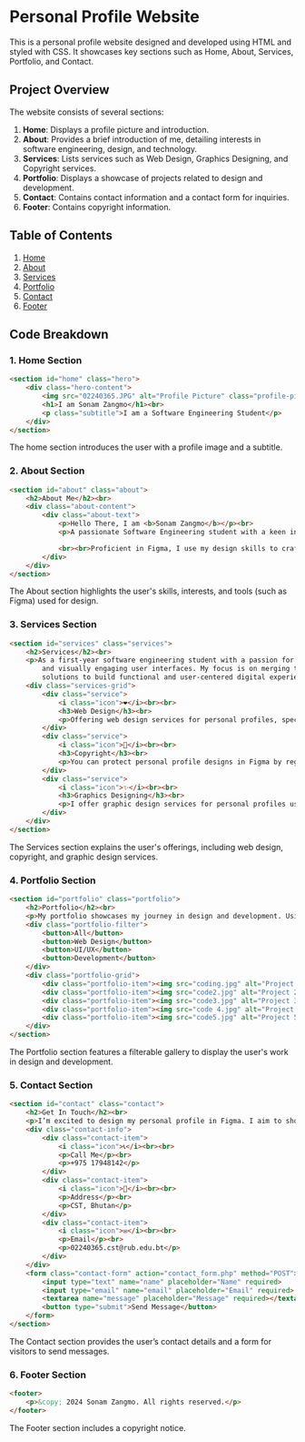 # Personal Profile Website

This is a personal profile website designed and developed using HTML and styled with CSS. It showcases key sections such as Home, About, Services, Portfolio, and Contact.

## Project Overview

The website consists of several sections:

1. **Home**: Displays a profile picture and introduction.
2. **About**: Provides a brief introduction of me, detailing interests in software engineering, design, and technology.
3. **Services**: Lists services such as Web Design, Graphics Designing, and Copyright services.
4. **Portfolio**: Displays a showcase of projects related to design and development.
5. **Contact**: Contains contact information and a contact form for inquiries.
6. **Footer**: Contains copyright information.



## Table of Contents

1. [Home](#home)
2. [About](#about)
3. [Services](#services)
4. [Portfolio](#portfolio)
5. [Contact](#contact)
6. [Footer](#footer)





## Code Breakdown

### 1. **Home Section**
```html
<section id="home" class="hero">
    <div class="hero-content">
        <img src="02240365.JPG" alt="Profile Picture" class="profile-pic">
        <h1>I am Sonam Zangmo</h1><br>
        <p class="subtitle">I am a Software Engineering Student</p>
    </div>
</section>
```

The home section introduces the user with a profile image and a subtitle.

### 2. About Section
```html
<section id="about" class="about">
    <h2>About Me</h2><br>
    <div class="about-content">
        <div class="about-text">
            <p>Hello There, I am <b>Sonam Zangmo</b></p><br>
            <p>A passionate Software Engineering student with a keen interest in both back-end and front-end development. I love exploring the intersection of design and technology, and I enjoy bringing ideas to life through intuitive and user-friendly interfaces. 

            <br><br>Proficient in Figma, I use my design skills to craft engaging digital experiences while continuously learning and evolving my technical expertise. When I'm not coding or designing, you can find me exploring the latest trends in technology and UI/UX.</p>
        </div>
    </div>
</section>
```
The About section highlights the user's skills, interests, and tools (such as Figma) used for design.

### 3. Services Section
```html
<section id="services" class="services">
    <h2>Services</h2><br>
    <p>As a first-year software engineering student with a passion for design, I utilize Figma to create intuitive 
        and visually engaging user interfaces. My focus is on merging technical skills with creative design 
        solutions to build functional and user-centered digital experiences.</p><br>
    <div class="services-grid">
        <div class="service">
            <i class="icon">❤️</i><br><br>
            <h3>Web Design</h3><br>
            <p>Offering web design services for personal profiles, specializing in clean, responsive designs using Figma. Tailored for first-year software engineering students.</p>
        </div>
        <div class="service">
            <i class="icon">📄</i><br><br>
            <h3>Copyright</h3><br>
            <p>You can protect personal profile designs in Figma by registering copyrights or using licenses through creative services like Creative Commons.</p>
        </div>
        <div class="service">
            <i class="icon">✨</i><br><br>
            <h3>Graphics Designing</h3><br>
            <p>I offer graphic design services for personal profiles using Figma, tailored for first-year software engineering students seeking unique visual identity.</p>
        </div>
    </div>
</section>
```
The Services section explains the user's offerings, including web design, copyright, and graphic design services.

### 4. Portfolio Section
```html
<section id="portfolio" class="portfolio">
    <h2>Portfolio</h2><br>
    <p>My portfolio showcases my journey in design and development. Using Figma, I create intuitive user interfaces and engaging layouts. My projects emphasize problem-solving and creativity, reflecting my commitment to learning and growth in both software engineering and design principles</p><br>
    <div class="portfolio-filter">
        <button>All</button>
        <button>Web Design</button>
        <button>UI/UX</button>
        <button>Development</button>
    </div>
    <div class="portfolio-grid">
        <div class="portfolio-item"><img src="coding.jpg" alt="Project 1"></div>
        <div class="portfolio-item"><img src="code2.jpg" alt="Project 2"></div>
        <div class="portfolio-item"><img src="code3.jpg" alt="Project 3"></div>
        <div class="portfolio-item"><img src="code 4.jpg" alt="Project 4"></div>
        <div class="portfolio-item"><img src="code5.jpg" alt="Project 5"></div>
    </div>
</section>
```
The Portfolio section features a filterable gallery to display the user's work in design and development.

### 5. Contact Section
```html
<section id="contact" class="contact">
    <h2>Get In Touch</h2><br>
    <p>I’m excited to design my personal profile in Figma. I aim to showcase my skills, projects, and experiences creatively and engagingly. I’m eager to learn and explore design principles to make my profile stand out and reflect my passion for technology and innovation.</p><br>
    <div class="contact-info">
        <div class="contact-item">
            <i class="icon">📞</i><br><br>
            <p>Call Me</p><br>
            <p>+975 17948142</p>
        </div>
        <div class="contact-item">
            <i class="icon">📍</i><br><br>
            <p>Address</p><br>
            <p>CST, Bhutan</p>
        </div>
        <div class="contact-item">
            <i class="icon">✉️</i><br><br>
            <p>Email</p><br>
            <p>02240365.cst@rub.edu.bt</p>
        </div>
    </div>
    <form class="contact-form" action="contact_form.php" method="POST">
        <input type="text" name="name" placeholder="Name" required>
        <input type="email" name="email" placeholder="Email" required>
        <textarea name="message" placeholder="Message" required></textarea>
        <button type="submit">Send Message</button>
    </form>        
</section>
```
The Contact section provides the user’s contact details and a form for visitors to send messages.

### 6. Footer Section
```html
<footer>
    <p>&copy; 2024 Sonam Zangmo. All rights reserved.</p>
</footer>
```
The Footer section includes a copyright notice.

